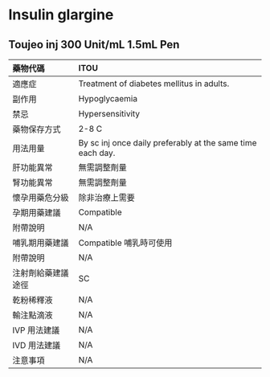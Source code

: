 # Insulin glargine

## Toujeo inj 300 Unit/mL 1.5mL Pen

| 藥物代碼           | ITOU                                                       |
|:-------------------|:-----------------------------------------------------------|
| 適應症             | Treatment of diabetes mellitus in adults.                  |
| 副作用             | Hypoglycaemia                                              |
| 禁忌               | Hypersensitivity                                           |
| 藥物保存方式       | 2-8 C                                                      |
| 用法用量           | By sc inj once daily preferably at the same time each day. |
| 肝功能異常         | 無需調整劑量                                               |
| 腎功能異常         | 無需調整劑量                                               |
| 懷孕用藥危分級     | 除非治療上需要                                             |
| 孕期用藥建議       | Compatible                                                 |
| 附帶說明           | N/A                                                        |
| 哺乳期用藥建議     | Compatible 哺乳時可使用                                    |
| 附帶說明           | N/A                                                        |
| 注射劑給藥建議途徑 | SC                                                         |
| 乾粉稀釋液         | N/A                                                        |
| 輸注點滴液         | N/A                                                        |
| IVP 用法建議       | N/A                                                        |
| IVD 用法建議       | N/A                                                        |
| 注意事項           | N/A                                                        |

